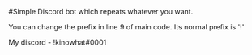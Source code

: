 #Simple Discord bot which repeats whatever you want.

You can change the prefix in line 9 of main code. Its normal prefix is '!'

My discord - !kinowhat#0001

